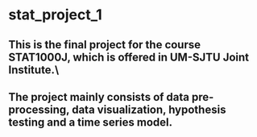 # stat_project_1
## This is the final project for the course STAT1000J, which is offered in UM-SJTU Joint Institute.\
## The project mainly consists of data pre-processing, data visualization, hypothesis testing and a time series model.
